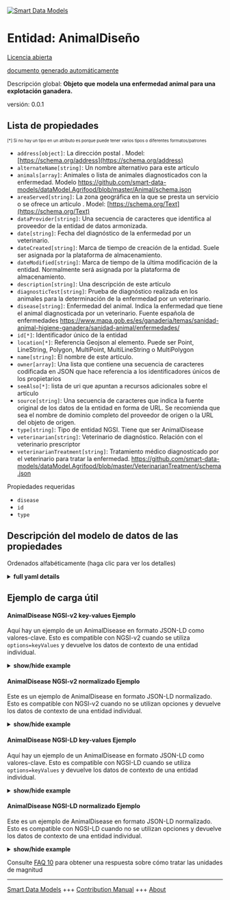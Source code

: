 <!-- 10-Header -->  
[![Smart Data Models](https://smartdatamodels.org/wp-content/uploads/2022/01/SmartDataModels_logo.png "Logo")](https://smartdatamodels.org)  
Entidad: AnimalDiseño  
=====================<!-- /10-Header -->  
<!-- 15-License -->  
[Licencia abierta](https://github.com/smart-data-models//dataModel.Agrifood/blob/master/AnimalDisease/LICENSE.md)  
[documento generado automáticamente](https://docs.google.com/presentation/d/e/2PACX-1vTs-Ng5dIAwkg91oTTUdt8ua7woBXhPnwavZ0FxgR8BsAI_Ek3C5q97Nd94HS8KhP-r_quD4H0fgyt3/pub?start=false&loop=false&delayms=3000#slide=id.gb715ace035_0_60)  
<!-- /15-License -->  
<!-- 20-Description -->  
Descripción global: **Objeto que modela una enfermedad animal para una explotación ganadera.**  
versión: 0.0.1  
<!-- /20-Description -->  
<!-- 30-PropertiesList -->  

## Lista de propiedades  

<sup><sub>[*] Si no hay un tipo en un atributo es porque puede tener varios tipos o diferentes formatos/patrones</sub></sup>  
- `address[object]`: La dirección postal  . Model: [https://schema.org/address](https://schema.org/address)- `alternateName[string]`: Un nombre alternativo para este artículo  - `animals[array]`: Animales o lista de animales diagnosticados con la enfermedad. Modelo https://github.com/smart-data-models/dataModel.Agrifood/blob/master/Animal/schema.json  - `areaServed[string]`: La zona geográfica en la que se presta un servicio o se ofrece un artículo  . Model: [https://schema.org/Text](https://schema.org/Text)- `dataProvider[string]`: Una secuencia de caracteres que identifica al proveedor de la entidad de datos armonizada.  - `date[string]`: Fecha del diagnóstico de la enfermedad por un veterinario.  - `dateCreated[string]`: Marca de tiempo de creación de la entidad. Suele ser asignada por la plataforma de almacenamiento.  - `dateModified[string]`: Marca de tiempo de la última modificación de la entidad. Normalmente será asignada por la plataforma de almacenamiento.  - `description[string]`: Una descripción de este artículo  - `diagnosticTest[string]`: Prueba de diagnóstico realizada en los animales para la determinación de la enfermedad por un veterinario.  - `disease[string]`: Enfermedad del animal. Indica la enfermedad que tiene el animal diagnosticada por un veterinario. Fuente española de enfermedades https://www.mapa.gob.es/es/ganaderia/temas/sanidad-animal-higiene-ganadera/sanidad-animal/enfermedades/  - `id[*]`: Identificador único de la entidad  - `location[*]`: Referencia Geojson al elemento. Puede ser Point, LineString, Polygon, MultiPoint, MultiLineString o MultiPolygon  - `name[string]`: El nombre de este artículo.  - `owner[array]`: Una lista que contiene una secuencia de caracteres codificada en JSON que hace referencia a los identificadores únicos de los propietarios  - `seeAlso[*]`: lista de uri que apuntan a recursos adicionales sobre el artículo  - `source[string]`: Una secuencia de caracteres que indica la fuente original de los datos de la entidad en forma de URL. Se recomienda que sea el nombre de dominio completo del proveedor de origen o la URL del objeto de origen.  - `type[string]`: Tipo de entidad NGSI. Tiene que ser AnimalDisease  - `veterinarian[string]`: Veterinario de diagnóstico. Relación con el veterinario prescriptor  - `veterinarianTreatment[string]`: Tratamiento médico diagnosticado por el veterinario para tratar la enfermedad. https://github.com/smart-data-models/dataModel.Agrifood/blob/master/VeterinarianTreatment/schema.json  <!-- /30-PropertiesList -->  
<!-- 35-RequiredProperties -->  
Propiedades requeridas  
- `disease`  - `id`  - `type`  <!-- /35-RequiredProperties -->  
<!-- 40-RequiredProperties -->  
<!-- /40-RequiredProperties -->  
<!-- 50-DataModelHeader -->  
## Descripción del modelo de datos de las propiedades  
Ordenados alfabéticamente (haga clic para ver los detalles)  
<!-- /50-DataModelHeader -->  
<!-- 60-ModelYaml -->  
<details><summary><strong>full yaml details</strong></summary>    
```yaml  
AnimalDisease:    
  description: 'Object modelling an animal disease for a livestock farm.'    
  properties:    
    address:    
      description: 'The mailing address'    
      properties:    
        addressCountry:    
          description: 'Property. The country. For example, Spain. Model:''https://schema.org/addressCountry'''    
          type: string    
        addressLocality:    
          description: 'Property. The locality in which the street address is, and which is in the region. Model:''https://schema.org/addressLocality'''    
          type: string    
        addressRegion:    
          description: 'Property. The region in which the locality is, and which is in the country. Model:''https://schema.org/addressRegion'''    
          type: string    
        postOfficeBoxNumber:    
          description: 'Property. The post office box number for PO box addresses. For example, 03578. Model:''https://schema.org/postOfficeBoxNumber'''    
          type: string    
        postalCode:    
          description: 'Property. The postal code. For example, 24004. Model:''https://schema.org/https://schema.org/postalCode'''    
          type: string    
        streetAddress:    
          description: 'Property. The street address. Model:''https://schema.org/streetAddress'''    
          type: string    
      type: object    
      x-ngsi:    
        model: https://schema.org/address    
        type: Property    
    alternateName:    
      description: 'An alternative name for this item'    
      type: string    
      x-ngsi:    
        type: Property    
    animals:    
      description: 'Animals or list of animals diagnosed with the disease. Model https://github.com/smart-data-models/dataModel.Agrifood/blob/master/Animal/schema.json'    
      items:    
        format: uri    
        type: string    
      type: array    
      x-ngsi:    
        type: Relationship    
    areaServed:    
      description: 'The geographic area where a service or offered item is provided'    
      type: string    
      x-ngsi:    
        model: https://schema.org/Text    
        type: Property    
    dataProvider:    
      description: 'A sequence of characters identifying the provider of the harmonised data entity.'    
      type: string    
      x-ngsi:    
        type: Property    
    date:    
      description: 'Date of diagnosis of the disease by a veterinarian.'    
      format: date-time    
      type: string    
      x-ngsi:    
        type: Property    
    dateCreated:    
      description: 'Entity creation timestamp. This will usually be allocated by the storage platform.'    
      format: date-time    
      type: string    
      x-ngsi:    
        type: Property    
    dateModified:    
      description: 'Timestamp of the last modification of the entity. This will usually be allocated by the storage platform.'    
      format: date-time    
      type: string    
      x-ngsi:    
        type: Property    
    description:    
      description: 'A description of this item'    
      type: string    
      x-ngsi:    
        type: Property    
    diagnosticTest:    
      description: 'Diagnostic test performed in the animals for the determination of the disease by a veterinarian.'    
      type: string    
      x-ngsi:    
        type: Property    
    disease:    
      description: 'Animal disease. Indicates the disease the animal has as diagnosed by a veterinarian. Spanish source of diseases https://www.mapa.gob.es/es/ganaderia/temas/sanidad-animal-higiene-ganadera/sanidad-animal/enfermedades/'    
      type: string    
      x-ngsi:    
        type: Property    
    id:    
      anyOf: &animaldisease_-_properties_-_owner_-_items_-_anyof    
        - description: 'Property. Identifier format of any NGSI entity'    
          maxLength: 256    
          minLength: 1    
          pattern: ^[\w\-\.\{\}\$\+\*\[\]`|~^@!,:\\]+$    
          type: string    
        - description: 'Property. Identifier format of any NGSI entity'    
          format: uri    
          type: string    
      description: 'Unique identifier of the entity'    
      x-ngsi:    
        type: Property    
    location:    
      description: 'Geojson reference to the item. It can be Point, LineString, Polygon, MultiPoint, MultiLineString or MultiPolygon'    
      oneOf:    
        - description: 'GeoProperty. Geojson reference to the item. Point'    
          properties:    
            bbox:    
              items:    
                type: number    
              minItems: 4    
              type: array    
            coordinates:    
              items:    
                type: number    
              minItems: 2    
              type: array    
            type:    
              enum:    
                - Point    
              type: string    
          required:    
            - type    
            - coordinates    
          title: 'GeoJSON Point'    
          type: object    
        - description: 'GeoProperty. Geojson reference to the item. LineString'    
          properties:    
            bbox:    
              items:    
                type: number    
              minItems: 4    
              type: array    
            coordinates:    
              items:    
                items:    
                  type: number    
                minItems: 2    
                type: array    
              minItems: 2    
              type: array    
            type:    
              enum:    
                - LineString    
              type: string    
          required:    
            - type    
            - coordinates    
          title: 'GeoJSON LineString'    
          type: object    
        - description: 'GeoProperty. Geojson reference to the item. Polygon'    
          properties:    
            bbox:    
              items:    
                type: number    
              minItems: 4    
              type: array    
            coordinates:    
              items:    
                items:    
                  items:    
                    type: number    
                  minItems: 2    
                  type: array    
                minItems: 4    
                type: array    
              type: array    
            type:    
              enum:    
                - Polygon    
              type: string    
          required:    
            - type    
            - coordinates    
          title: 'GeoJSON Polygon'    
          type: object    
        - description: 'GeoProperty. Geojson reference to the item. MultiPoint'    
          properties:    
            bbox:    
              items:    
                type: number    
              minItems: 4    
              type: array    
            coordinates:    
              items:    
                items:    
                  type: number    
                minItems: 2    
                type: array    
              type: array    
            type:    
              enum:    
                - MultiPoint    
              type: string    
          required:    
            - type    
            - coordinates    
          title: 'GeoJSON MultiPoint'    
          type: object    
        - description: 'GeoProperty. Geojson reference to the item. MultiLineString'    
          properties:    
            bbox:    
              items:    
                type: number    
              minItems: 4    
              type: array    
            coordinates:    
              items:    
                items:    
                  items:    
                    type: number    
                  minItems: 2    
                  type: array    
                minItems: 2    
                type: array    
              type: array    
            type:    
              enum:    
                - MultiLineString    
              type: string    
          required:    
            - type    
            - coordinates    
          title: 'GeoJSON MultiLineString'    
          type: object    
        - description: 'GeoProperty. Geojson reference to the item. MultiLineString'    
          properties:    
            bbox:    
              items:    
                type: number    
              minItems: 4    
              type: array    
            coordinates:    
              items:    
                items:    
                  items:    
                    items:    
                      type: number    
                    minItems: 2    
                    type: array    
                  minItems: 4    
                  type: array    
                type: array    
              type: array    
            type:    
              enum:    
                - MultiPolygon    
              type: string    
          required:    
            - type    
            - coordinates    
          title: 'GeoJSON MultiPolygon'    
          type: object    
      x-ngsi:    
        type: GeoProperty    
    name:    
      description: 'The name of this item.'    
      type: string    
      x-ngsi:    
        type: Property    
    owner:    
      description: 'A List containing a JSON encoded sequence of characters referencing the unique Ids of the owner(s)'    
      items:    
        anyOf: *animaldisease_-_properties_-_owner_-_items_-_anyof    
        description: 'Property. Unique identifier of the entity'    
      type: array    
      x-ngsi:    
        type: Property    
    seeAlso:    
      description: 'list of uri pointing to additional resources about the item'    
      oneOf:    
        - items:    
            format: uri    
            type: string    
          minItems: 1    
          type: array    
        - format: uri    
          type: string    
      x-ngsi:    
        type: Property    
    source:    
      description: 'A sequence of characters giving the original source of the entity data as a URL. Recommended to be the fully qualified domain name of the source provider, or the URL to the source object.'    
      type: string    
      x-ngsi:    
        type: Property    
    type:    
      description: 'NGSI entity type. It has to be AnimalDisease'    
      enum:    
        - AnimalDisease    
      type: string    
      x-ngsi:    
        type: Property    
    veterinarian:    
      description: 'Diagnostic veterinarian. Relationship to the prescribing veterinarian'    
      format: uri    
      type: string    
      x-ngsi:    
        type: Relationship    
    veterinarianTreatment:    
      description: 'Medical treatment diagnosed by the veterinarian to treat the disease. https://github.com/smart-data-models/dataModel.Agrifood/blob/master/VeterinarianTreatment/schema.json'    
      format: uri    
      type: string    
      x-ngsi:    
        type: Relationship    
  required:    
    - id    
    - type    
    - disease    
  type: object    
  x-derived-from: ""    
  x-disclaimer: 'Redistribution and use in source and binary forms, with or without modification, are permitted  provided that the license conditions are met. Copyleft (c) 2021 Contributors to Smart Data Models Program'    
  x-license-url: https://github.com/smart-data-models/dataModel.Agrifood/blob/master/AnimalDisease/LICENSE.md    
  x-model-schema: https://smart-data-models.github.io/dataModel.Agrifood/AnimalDisease/schema.json    
  x-model-tags: I4Trust    
  x-version: 0.0.1    
```  
</details>    
<!-- /60-ModelYaml -->  
<!-- 70-MiddleNotes -->  
<!-- /70-MiddleNotes -->  
<!-- 80-Examples -->  
## Ejemplo de carga útil  
#### AnimalDisease NGSI-v2 key-values Ejemplo  
Aquí hay un ejemplo de un AnimalDisease en formato JSON-LD como valores-clave. Esto es compatible con NGSI-v2 cuando se utiliza `options=keyValues` y devuelve los datos de contexto de una entidad individual.  
<details><summary><strong>show/hide example</strong></summary>    
```json  
{  
  "id": "urn:ngsi-ld:AnimalDisease:ca3f1295-500c-4aa3-b745-d143097d5c01",  
  "type": "AnimalDisease",  
  "disease": "Lameness",  
  "diagnosticTest": "Visual inspection",  
  "date": "2022-01-01T01:20:00Z",  
  "animals": [  
    "urn:ngsi-ld:Animal:ca3f1295-500c-4aa3-b745-d143097d5c01",  
    "urn:ngsi-ld:Animal:bb3f1295-500c-4aa3-b745-d143097d4321"  
  ],  
  "veterinarianTreatment": "urn:ngsi-ld:VeterinarianTreatment:ca3f1295-500c-4aa3-b745-d143097d5c65",  
  "veterinarian": "urn:ngsi-ld:Veterinarian:ca3f1295-500c-4aa3-b745-d143097d5d11"  
}  
```  
</details>  
#### AnimalDisease NGSI-v2 normalizado Ejemplo  
Este es un ejemplo de AnimalDisease en formato JSON-LD normalizado. Esto es compatible con NGSI-v2 cuando no se utilizan opciones y devuelve los datos de contexto de una entidad individual.  
<details><summary><strong>show/hide example</strong></summary>    
```json  
{  
  "id": "urn:ngsi-ld:AnimalDisease:ca3f1295-500c-4aa3-b745-d143097d5c01",  
  "type": "AnimalDisease",  
  "disease": {  
    "type": "Text",  
    "value": "Lameness"  
  },  
  "diagnosticTest": {  
    "type": "Text",  
    "value": "Visual inspection"  
  },  
  "date": {  
    "type": "Date-Time",  
    "value": "2022-01-01T01:20:00Z"  
  },  
  "animals": {  
    "type": "array",  
    "value": [  
      "urn:ngsi-ld:Animal:ca3f1295-500c-4aa3-b745-d143097d5c01",  
      "urn:ngsi-ld:Animal:bb3f1295-500c-4aa3-b745-d143097d4321"  
    ]  
  },  
  "veterinarianTreatment": {  
    "type": "Relationship",  
    "value": "urn:ngsi-ld:VeterinarianTreatment:ca3f1295-500c-4aa3-b745-d143097d5c65"  
  },  
  "veterinarian": {  
    "type": "Relationship",  
    "value": "urn:ngsi-ld:Veterinarian:ca3f1295-500c-4aa3-b745-d143097d5d11"  
  }  
}  
```  
</details>  
#### AnimalDisease NGSI-LD key-values Ejemplo  
Aquí hay un ejemplo de un AnimalDisease en formato JSON-LD como valores-clave. Esto es compatible con NGSI-LD cuando se utiliza `options=keyValues` y devuelve los datos de contexto de una entidad individual.  
<details><summary><strong>show/hide example</strong></summary>    
```json  
{  
    "id": "urn:ngsi-ld:AnimalDisease:ca3f1295-500c-4aa3-b745-d143097d5c01",  
    "type": "AnimalDisease",  
    "disease": "Lameness",  
    "diagnosticTest": "Visual inspection",  
    "date": "2022-01-01T01:20:00Z",  
    "animals": [  
        "urn:ngsi-ld:Animal:ca3f1295-500c-4aa3-b745-d143097d5c01",  
        "urn:ngsi-ld:Animal:bb3f1295-500c-4aa3-b745-d143097d4321"  
    ],  
    "veterinarianTreatment": "urn:ngsi-ld:VeterinarianTreatment:ca3f1295-500c-4aa3-b745-d143097d5c65",  
    "veterinarian": "urn:ngsi-ld:Veterinarian:ca3f1295-500c-4aa3-b745-d143097d5d11",  
    "@context": [  
        "https://smart-data-models.github.io/dataModel.Agrifood/context.jsonld",  
        "https://raw.githubusercontent.com/smart-data-models/dataModel.Agrifood/master/context.jsonld"  
    ]  
}  
```  
</details>  
#### AnimalDisease NGSI-LD normalizado Ejemplo  
Este es un ejemplo de AnimalDisease en formato JSON-LD normalizado. Esto es compatible con NGSI-LD cuando no se utilizan opciones y devuelve los datos de contexto de una entidad individual.  
<details><summary><strong>show/hide example</strong></summary>    
```json  
{  
    "id": "urn:ngsi-ld:AnimalDisease:ca3f1295-500c-4aa3-b745-d143097d5c01",  
    "type": "AnimalDisease",  
    "disease": {  
        "type": "Property",  
        "value": "Lameness"  
    },  
    "diagnosticTest": {  
        "type": "Property",  
        "value": "Visual inspection"  
    },  
    "date": {  
        "type": "Property",  
        "value": {  
            "@type": "Date-Time",  
            "@value": "2022-01-01T01:20:00Z"  
        }  
    },  
    "animals": {  
        "type": "Property",  
        "value": [  
            "urn:ngsi-ld:Animal:ca3f1295-500c-4aa3-b745-d143097d5c01",  
            "urn:ngsi-ld:Animal:bb3f1295-500c-4aa3-b745-d143097d4321"  
        ]  
    },  
    "veterinarianTreatment": {  
        "type": "Relationship",  
        "object": "urn:ngsi-ld:VeterinarianTreatment:ca3f1295-500c-4aa3-b745-d143097d5c65"  
    },  
    "veterinarian": {  
        "type": "Relationship",  
        "object": "urn:ngsi-ld:Veterinarian:ca3f1295-500c-4aa3-b745-d143097d5d11"  
    },  
    "@context": [  
        "https://smart-data-models.github.io/dataModel.Agrifood/context.jsonld",  
        "https://raw.githubusercontent.com/smart-data-models/dataModel.Agrifood/master/context.jsonld"  
    ]  
}  
```  
</details><!-- /80-Examples -->  
<!-- 90-FooterNotes -->  
<!-- /90-FooterNotes -->  
<!-- 95-Units -->  
Consulte [FAQ 10](https://smartdatamodels.org/index.php/faqs/) para obtener una respuesta sobre cómo tratar las unidades de magnitud  
<!-- /95-Units -->  
<!-- 97-LastFooter -->  
---  
[Smart Data Models](https://smartdatamodels.org) +++ [Contribution Manual](https://bit.ly/contribution_manual) +++ [About](https://bit.ly/Introduction_SDM)<!-- /97-LastFooter -->  
